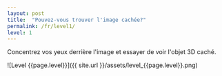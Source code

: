 ```yaml
---
layout: post
title:  "Pouvez-vous trouver l'image cachée?"
permalink: /fr/level1/
level: 1
---
```

Concentrez vos yeux derrière l'image et essayer de voir l'objet 3D caché.

![Level {{page.level}}]({{ site.url }}/assets/level_{{page.level}}.png)